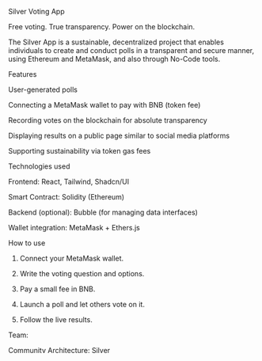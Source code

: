 Silver Voting App

Free voting. True transparency. Power on the blockchain.

The Silver App is a sustainable, decentralized project that enables individuals to create and conduct polls in a transparent and secure manner, using Ethereum and MetaMask, and also through No-Code tools.

Features

User-generated polls

Connecting a MetaMask wallet to pay with BNB (token fee)

Recording votes on the blockchain for absolute transparency

Displaying results on a public page similar to social media platforms

Supporting sustainability via token gas fees

Technologies used

Frontend: React, Tailwind, Shadcn/UI

Smart Contract: Solidity (Ethereum)

Backend (optional): Bubble (for managing data interfaces)

Wallet integration: MetaMask + Ethers.js

How to use

1. Connect your MetaMask wallet.

2. Write the voting question and options.

 3. Pay a small fee in BNB.

4. Launch a poll and let others vote on it.

5. Follow the live results.

Team:

Community Architecture: Silver

License:

MIT License
